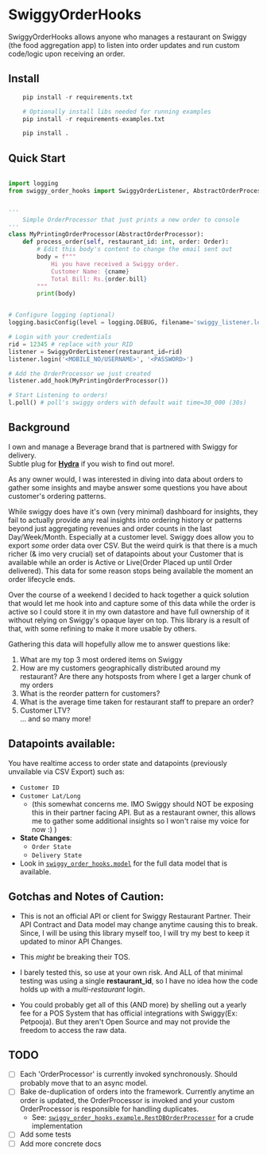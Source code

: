 # SwiggyOrderHooks

SwiggyOrderHooks allows anyone who manages a restaurant on Swiggy (the food aggregation app) to listen into order updates and run custom code/logic upon receiving an order.

## Install

```python
    pip install -r requirements.txt

    # Optionally install libs needed for running examples
    pip install -r requirements-examples.txt

    pip install .
```

## Quick Start

```python

import logging
from swiggy_order_hooks import SwiggyOrderListener, AbstractOrderProcessor


'''
    Simple OrderProcessor that just prints a new order to console
'''
class MyPrintingOrderProcessor(AbstractOrderProcessor):
    def process_order(self, restaurant_id: int, order: Order):
        # Edit this body's content to change the email sent out
        body = f"""
            Hi you have received a Swiggy order.
            Customer Name: {cname}
            Total Bill: Rs.{order.bill}
        """
        print(body)


# Configure logging (optional)
logging.basicConfig(level = logging.DEBUG, filename='swiggy_listener.log')

# Login with your credentials
rid = 12345 # replace with your RID
listener = SwiggyOrderListener(restaurant_id=rid)
listener.login('<MOBILE_NO/USERNAME>', '<PASSWORD>')

# Add the OrderProcessor we just created
listener.add_hook(MyPrintingOrderProcessor())

# Start Listening to orders!
l.poll() # poll's swiggy orders with default wait time=30_000 (30s)

```

## Background

I own and manage a Beverage brand that is partnered with Swiggy for delivery.   
Subtle plug for [**Hydra**](www.hydrakombucha.com) if you wish to find out more!.   

As any owner would, I was interested in diving into data about orders to gather some insights and maybe answer some questions you have about customer's ordering patterns.    

While swiggy does have it's own (very minimal) dashboard for insights, they fail to actually provide any real insights into ordering history or patterns beyond just aggregating revenues and order counts in the last Day/Week/Month. Especially at a customer level.
Swiggy does allow you to export *some* order data over CSV. But the weird quirk is that there is a much richer (& imo very crucial) set of datapoints about your Customer that is available while an order is Active or Live(Order Placed up until Order delivered). This data for some reason stops being available the moment an order lifecycle ends.   

Over the course of a weekend I decided to hack together a quick solution that would let me hook into and capture some of this data while the order is active so I could store it in my own datastore and have full ownership of it without relying on Swiggy's opaque layer on top. This library is a result of that, with some refining to make it more usable by others.   

Gathering this data will hopefully allow me to answer questions like:

1. What are my top 3 most ordered items on Swiggy
2. How are my customers geographically distributed around my restaurant? Are there any hotsposts from where I get a larger chunk of my orders
3. What is the reorder pattern for customers?
4. What is the average time taken for restaurant staff to prepare an order? 
5. Customer LTV?    
 ... and so many more!
 

## Datapoints available:
You have realtime access to order state and datapoints (previously unvailable via CSV Export) such as:
 - `Customer ID`
 - `Customer Lat/Long`
    - (this somewhat concerns me. IMO Swiggy should NOT be exposing this in their partner facing API. But as a restaurant owner, this allows me to gather some additional insights so I won't raise my voice for now :) )
 - **State Changes**:
    - `Order State`
    - `Delivery State`
 - Look in [`swiggy_order_hooks.model`](./swiggy_order_hooks/model) for the full data model that is available.
    


## Gotchas and Notes of Caution:
 - This is not an official API or client for Swiggy Restaurant Partner. Their API Contract and Data model may change anytime causing this to break. Since, I will be using this library myself too, I will try my best to keep it updated to minor API Changes.

 - This *might* be breaking their TOS.

 - I barely tested this, so use at your own risk. And ALL of that minimal testing was using a single **restaurant_id**, so I have no idea how the code holds up with a *multi-restaurant* login.

 - You could probably get all of this (AND more) by shelling out a yearly fee for a POS System that has official integrations with Swiggy(Ex: Petpooja). But they aren't Open Source and may not provide the freedom to access the raw data.


## TODO
 - [ ] Each 'OrderProcessor' is currently invoked synchronously. Should probably move that to an async model. 
 - [ ] Bake de-duplication of orders into the framework. Currently anytime an order is updated, the OrderProcessor is invoked and your custom OrderProcessor is responsible for handling duplicates.
    - See: [`swiggy_order_hooks.example.RestDBOrderProcessor`](./swiggy_order_hooks/example/restdb_processor.py) for a crude implementation
 - [ ] Add some tests
 - [ ] Add more concrete docs
